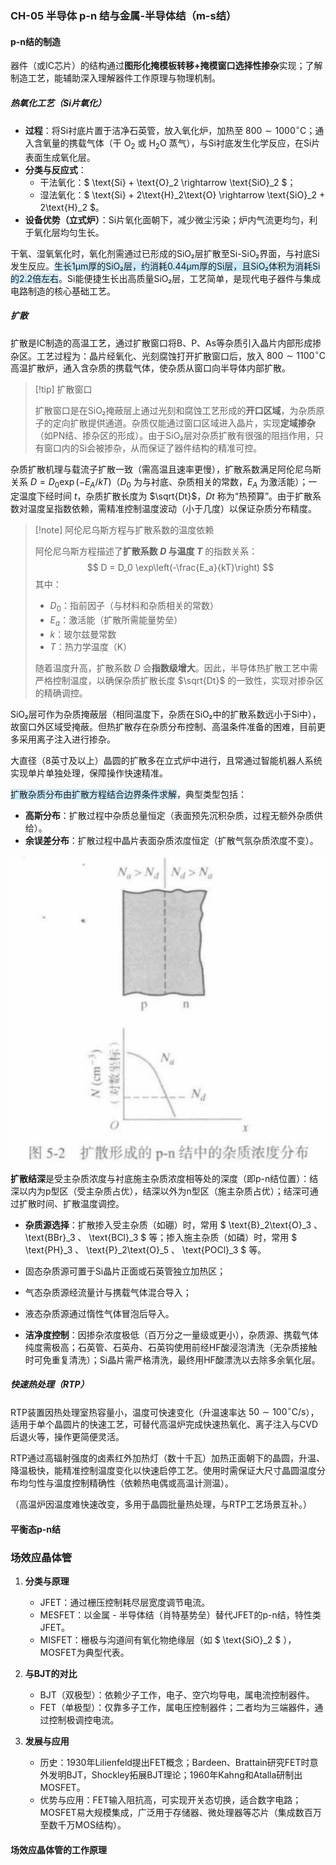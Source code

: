 ### CH-05 半导体 p-n 结与金属-半导体结（m-s结）

#### p-n结的制造

器件（或IC芯片）的结构通过**图形化掩模板转移+掩模窗口选择性掺杂**实现；了解制造工艺，能辅助深入理解器件工作原理与物理机制。

##### 热氧化工艺（Si片氧化）

- **过程**：将Si衬底片置于洁净石英管，放入氧化炉，加热至 $800\sim1000^\circ\text{C}$；通入含氧量的携载气体（干 $\text{O}_2$ 或 $\text{H}_2\text{O}$ 蒸气），与Si衬底发生化学反应，在Si片表面生成氧化层。
- **分类与反应式**：
    - 干法氧化：$ \text{Si} + \text{O}_2 \rightarrow \text{SiO}_2 $；
    - 湿法氧化：$ \text{Si} + 2\text{H}_2\text{O} \rightarrow \text{SiO}_2 + 2\text{H}_2 $。
- **设备优势（立式炉）**：Si片氧化面朝下，减少微尘污染；炉内气流更均匀，利于氧化层均匀生长。

干氧、湿氧氧化时，氧化剂需通过已形成的SiO₂层扩散至Si-SiO₂界面，与衬底Si发生反应。<span style="background:rgba(163, 218, 252, 0.55)">生长1μm厚的SiO₂层，约消耗0.44μm厚的Si层，且SiO₂体积为消耗Si的2.2倍左右</span>。Si能便捷生长出高质量SiO₂层，工艺简单，是现代电子器件与集成电路制造的核心基础工艺。

##### 扩散

扩散是IC制造的高温工艺，通过扩散窗口将B、P、As等杂质引入晶片内部形成掺杂区。工艺过程为：晶片经氧化、光刻腐蚀打开扩散窗口后，放入 $800\sim1100^\circ\text{C}$ 高温扩散炉，通入含杂质的携载气体，使杂质从窗口向半导体内部扩散。

> [!tip] 扩散窗口
> 
> 扩散窗口是在SiO₂掩蔽层上通过光刻和腐蚀工艺形成的**开口区域**，为杂质原子的定向扩散提供通道。杂质仅能通过窗口区域进入晶片，实现**定域掺杂**（如PN结、掺杂区的形成）。由于SiO₂层对杂质扩散有很强的阻挡作用，只有窗口内的Si会被掺杂，从而保证了器件结构的精准可控。

杂质扩散机理与载流子扩散一致（需高温且速率更慢），扩散系数满足阿伦尼乌斯关系 $D = D_0\exp(-E_A/kT)$（$D_0$ 为与衬底、杂质相关的常数，$E_A$ 为激活能）；一定温度下经时间 $t$，杂质扩散长度为 $\sqrt{Dt}$，$Dt$ 称为“热预算”。由于扩散系数对温度呈指数依赖，需精准控制温度波动（小于几度）以保证杂质分布精度。

> [!note] 阿伦尼乌斯方程与扩散系数的温度依赖
>
> 阿伦尼乌斯方程描述了**扩散系数 $D$ 与温度 $T$** 的指数关系：
> $$
> D = D_0 \exp\left(-\frac{E_a}{kT}\right)
> $$
> 其中：
>
> - $D_0$：指前因子（与材料和杂质相关的常数）
> - $E_a$：激活能（扩散所需能量势垒）
> - $k$：玻尔兹曼常数
> - $T$：热力学温度（K）
>
> 随着温度升高，扩散系数 $D$ 会**指数级增大**。因此，半导体热扩散工艺中需严格控制温度，以确保杂质扩散长度 $\sqrt{Dt}$ 的一致性，实现对掺杂区的精确调控。

SiO₂层可作为杂质掩蔽层（相同温度下，杂质在SiO₂中的扩散系数远小于Si中），故窗口外区域受掩蔽。但热扩散存在杂质分布控制、高温条件准备的困难，目前更多采用离子注入进行掺杂。

大直径（8英寸及以上）晶圆的扩散多在立式炉中进行，且常通过智能机器人系统实现单片单独处理，保障操作快速精准。

<span style="background:rgba(163, 218, 252, 0.55)">扩散杂质分布由扩散方程结合边界条件求解</span>，典型类型包括：

- **高斯分布**：扩散过程中杂质总量恒定（表面预先沉积杂质，过程无额外杂质供给）。
- **余误差分布**：扩散过程中晶片表面杂质浓度恒定（扩散气氛杂质浓度不变）。

![alt text](image-1.png)

**扩散结深**是受主杂质浓度与衬底施主杂质浓度相等处的深度（即p-n结位置）：结深以内为p型区（受主杂质占优），结深以外为n型区（施主杂质占优）；结深可通过扩散时间、扩散温度调控。

- **杂质源选择**：扩散掺入受主杂质（如硼）时，常用 $ \text{B}_2\text{O}_3 $、$ \text{BBr}_3 $、$ \text{BCl}_3 $ 等；掺入施主杂质（如磷）时，常用 $ \text{PH}_3 $、$ \text{P}_2\text{O}_5 $、$ \text{POCl}_3 $ 等。

- 固态杂质源可置于Si晶片正面或石英管独立加热区；
- 气态杂质源经流量计与携载气体混合导入；
- 液态杂质源通过惰性气体冒泡后导入。

- **洁净度控制**：因掺杂浓度极低（百万分之一量级或更小），杂质源、携载气体纯度需极高；石英管、石英舟、石英钩使用前经HF酸浸泡清洗（无杂质接触时可免重复清洗）；Si晶片需严格清洗，最终用HF酸漂洗以去除多余氧化层。

##### 快速热处理（RTP）

RTP装置因热处理室热容量小，温度可快速变化（升温速率达 $50\sim100^\circ\text{C/s}$），适用于单个晶圆片的快速工艺，可替代高温炉完成快速热氧化、离子注入与CVD后退火等，操作更简便灵活。

RTP通过高辐射强度的卤素红外加热灯（数十千瓦）加热正面朝下的晶圆，升温、降温极快，能精准控制温度变化以快速启停工艺。使用时需保证大尺寸晶圆温度分布均匀性与温度控制精确性（依赖热电偶或高温计测温）。

（高温炉因温度难快速改变，多用于晶圆批量热处理，与RTP工艺场景互补。）

#### 平衡态p-n结

### 场效应晶体管

1. **分类与原理**
    - JFET：通过栅压控制耗尽层宽度调节电流。
    - MESFET：以金属 - 半导体结（肖特基势垒）替代JFET的p-n结，特性类JFET。
    - MISFET：栅极与沟道间有氧化物绝缘层（如 $ \text{SiO}_2 $ ），MOSFET为典型代表。

2. **与BJT的对比**
   - BJT（双极型）：依赖少子工作，电子、空穴均导电，属电流控制器件。
   - FET（单极型）：仅靠多子工作，属电压控制器件；二者均为三端器件，通过控制极调控电流。

3. **发展与应用**
   - 历史：1930年Lilienfeld提出FET概念；Bardeen、Brattain研究FET时意外发明BJT，Shockley拓展BJT理论；1960年Kahng和Atalla研制出MOSFET。
   - 优势与应用：FET输入阻抗高，可实现开关态切换，适合数字电路；MOSFET易大规模集成，广泛用于存储器、微处理器等芯片（集成数百万至数千万MOS结构）。

#### 场效应晶体管的工作原理

